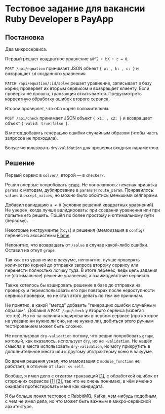 # Тестовое задание для вакансии Ruby Developer в PayApp

## Постановка

Два микросервиса.

Первый решает квадратное уравнение `aX^2 + bX + c = 0`.

`POST /api/equation` принимает JSON объект `{ a: , b: , c: }` и возвращает `id`
созданного уравнения

`PATCH /api/equation/:id/solve` решает уравнение, записывает в базу корни,
проверяет их вторым сервисом и возвращает клиенту. Если проверка не прошла,
транзакция откатывается. Предусмотреть корректную обработку ошибок второго
сервиса.

Второй проверяет, что оба корня положительны.

`POST /api/check` принимает JSON объект `{ x1: , x2: }` и возвращает объект
`{ valid: true|false }`.

В метод добавить генерацию ошибки случайным образом (чтобы часть запросов не
проходила).

Бонус: использовать `dry-validation` для проверки входных параметров.

## Решение

Первый сервис в `solver/`, второй — в `checker/`.

Решил впервые попробовать [`grape`](https://github.com/ruby-grape/grape).
Не понравилось: неясная привязка `params` к методам, дублирование в `params` и `route_param`.
Понравилось: `values` и `except_values`, но можно было обойтись меньшими хелперами.

Добавил валидацию `a ≠ 0` (условие решений квадратных уравнений).
Не уверен, когда лучше валидировать: при создании уравнения или при попытке его решить.
Пошёл по более простому и оптимальному пути (первому).

Некоторые инструменты (`toys`) и решения (мемоизация в `config`)
перенёс из экосистемы [Flame](https://github.com/AlexWayfer/flame).

Непонятно, что возвращать от `/solve` в случае какой-либо ошибки. Оставил на откуп `grape`.

Так как это уравнение в вакууме, непонятно, лучше проверять количество корней до отправки запроса
второму сервису или перенести полностью логику туда.
В итоге перенёс, ведь цель задания не (оптимальное) решение уравнения, а взаимодействие сервисов.

Также хотелось бы кэшировать решение в базе до отправки на проверку и переиспользовать его
при повторах после недоступности сервиса проверки, но не стал этого делать по тем же причинам.

Не понятно, в какой "метод" добавить "генерацию ошибки случайным образом".
Добавил в `POST /api/check` у второго сервиса (избегая тестов).
Но из-за наличия кэширования в первом сервисе (про которое не указано ни нужно ли оно,
ни не нужно ли), добиться этого ручным тестированием может быть сложно.

Не использовал `dry-validation` потому, что решил попробовать `grape`, который, как оказалось,
использует `dry`, но не `-validation`. Не нашёл смысла и места использовать `dry-validation`,
но могу прикрутить в дополнительное место или к другому абстрактному коню в вакууме.

Во время решения узнал, что мемоизация с `module_function` не работает,
в отличие от `class << self`.

Вообще, я имел дело с откатом транзакций
[[1]](https://github.com/AlexWayfer/formalism-sequel_transactions),
с обработкой ошибок от сторонних сервисов
[[1]](https://github.com/dustinlakin/twitch-rb/pull/34)
[[2]](https://github.com/EnotPoloskun/twitch-chat/pull/6),
так что не очень понимаю, в чём именно ожидали протестировать меня как кандидата.

Я бы больше понял тестовое с RabbitMQ, Kafka, чем-нибудь подобным, с чем не имел дела,
но что может быть важным в микро-сервисной архитектуре.
